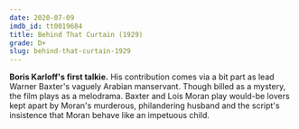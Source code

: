 ```yaml
---
date: 2020-07-09
imdb_id: tt0019684
title: Behind That Curtain (1929)
grade: D+
slug: behind-that-curtain-1929
---
```


**Boris Karloff's first talkie.** His contribution comes via a bit part as lead Warner Baxter's vaguely Arabian manservant. Though billed as a mystery, the film plays as a melodrama. Baxter and Lois Moran play would-be lovers kept apart by Moran's murderous, philandering husband and the script's insistence that Moran behave like an impetuous child.